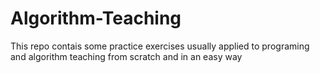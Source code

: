 # Algorithm-Teaching
This repo contais some practice exercises usually applied to programing and algorithm teaching from scratch and in an easy way
